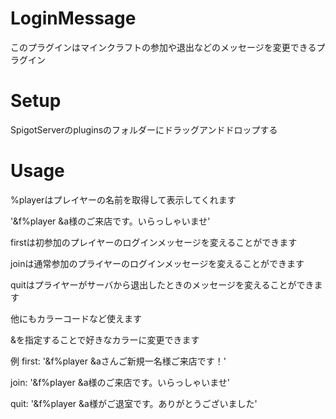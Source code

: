 # LoginMessage
このプラグインはマインクラフトの参加や退出などのメッセージを変更できるプラグイン


# Setup
SpigotServerのpluginsのフォルダーにドラッグアンドドロップする

# Usage
%playerはプレイヤーの名前を取得して表示してくれます

'&f%player &a様のご来店です。いらっしゃいませ'

firstは初参加のプレイヤーのログインメッセージを変えることができます

joinは通常参加のプライヤーのログインメッセージを変えることができます

quitはプライヤーがサーバから退出したときのメッセージを変えることができます


他にもカラーコードなど使えます

&を指定することで好きなカラーに変更できます


例
first: '&f%player &aさんご新規一名様ご来店です！'

join: '&f%player &a様のご来店です。いらっしゃいませ'

quit: '&f%player &a様がご退室です。ありがとうございました'
